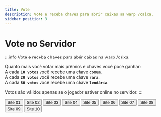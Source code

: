 ```yaml
---
title: Vote
description: Vote e receba chaves para abrir caixas na warp /caixa.
sidebar_position: 3
---
```


# Vote no Servidor

:::info Vote e receba chaves para abrir caixas na warp /caixa.

Quanto mais você votar mais prêmios e chaves você pode ganhar:  
A cada **`10 votos`** você recebe uma chave **`comum`**.  
A cada **`20 votos`** você recebe uma chave **`rara`**.  
A cada **`80 votos`** você recebe uma chave **`lendária`**.

Votos são válidos apenas se o jogador estiver online no servidor.
:::

<div>
  <button class="button button--lg button--outline button--primary" target="_blank" href="https://minecraft-mp.com/server/225174/vote">Site 01</button>
  <button class="button button--lg button--outline button--primary" target="_blank" href="https://www.planetminecraft.com/server/armageddon-server/vote">Site 02</button>
  <button class="button button--lg button--outline button--primary" target="_blank" href="https://minecraft-server-list.com/server/441552/vote">Site 03</button>
  <button class="button button--lg button--outline button--primary" target="_blank" href="https://topg.org/Minecraft/in-515193">Site 04</button>
  <button class="button button--lg button--outline button--primary" target="_blank" href="https://minecraftservers.org/vote/554608">Site 05</button>
  <button class="button button--lg button--outline button--primary" target="_blank" href="https://topminecraftservers.org/vote/6030">Site 06</button>
  <button class="button button--lg button--outline button--primary" target="_blank" href="https://mccommunity.net/server/127-Armageddon+Server/vote">Site 07</button>
  <button class="button button--lg button--outline button--primary" target="_blank" href="https://minecraft-server.net/vote/ArmaMC">Site 08</button>
  <button class="button button--lg button--outline button--primary" target="_blank" href="https://best-minecraft-servers.co/server-armageddon-server.4190/vote">Site 09</button>
  <button class="button button--lg button--outline button--primary" target="_blank" href="https://servers-minecraft.net/server-armageddon-server.1115/vote">Site 10</button>
</div>